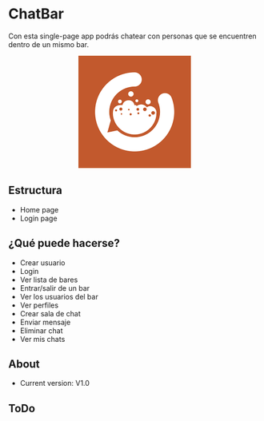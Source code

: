 # ChatBar

Con esta single-page app podrás chatear con personas que se encuentren dentro de un mismo bar.

<div style="text-align:center">
<img src="./images/chatbar.png" alt="...">
</div>

## Estructura

- Home page
- Login page

## ¿Qué puede hacerse?

- Crear usuario
- Login
- Ver lista de bares
- Entrar/salir de un bar
- Ver los usuarios del bar
- Ver perfiles
- Crear sala de chat
- Enviar mensaje
- Eliminar chat
- Ver mis chats


## About

- Current version: V1.0

## ToDo
